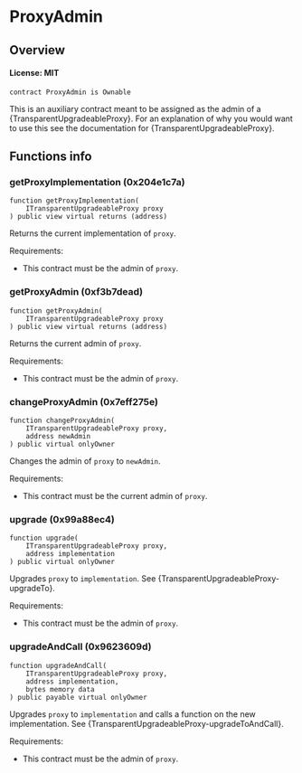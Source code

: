 # ProxyAdmin

## Overview

#### License: MIT

```solidity
contract ProxyAdmin is Ownable
```

This is an auxiliary contract meant to be assigned as the admin of a {TransparentUpgradeableProxy}. For an
explanation of why you would want to use this see the documentation for {TransparentUpgradeableProxy}.
## Functions info

### getProxyImplementation (0x204e1c7a)

```solidity
function getProxyImplementation(
    ITransparentUpgradeableProxy proxy
) public view virtual returns (address)
```

Returns the current implementation of `proxy`.

Requirements:

- This contract must be the admin of `proxy`.
### getProxyAdmin (0xf3b7dead)

```solidity
function getProxyAdmin(
    ITransparentUpgradeableProxy proxy
) public view virtual returns (address)
```

Returns the current admin of `proxy`.

Requirements:

- This contract must be the admin of `proxy`.
### changeProxyAdmin (0x7eff275e)

```solidity
function changeProxyAdmin(
    ITransparentUpgradeableProxy proxy,
    address newAdmin
) public virtual onlyOwner
```

Changes the admin of `proxy` to `newAdmin`.

Requirements:

- This contract must be the current admin of `proxy`.
### upgrade (0x99a88ec4)

```solidity
function upgrade(
    ITransparentUpgradeableProxy proxy,
    address implementation
) public virtual onlyOwner
```

Upgrades `proxy` to `implementation`. See {TransparentUpgradeableProxy-upgradeTo}.

Requirements:

- This contract must be the admin of `proxy`.
### upgradeAndCall (0x9623609d)

```solidity
function upgradeAndCall(
    ITransparentUpgradeableProxy proxy,
    address implementation,
    bytes memory data
) public payable virtual onlyOwner
```

Upgrades `proxy` to `implementation` and calls a function on the new implementation. See
{TransparentUpgradeableProxy-upgradeToAndCall}.

Requirements:

- This contract must be the admin of `proxy`.